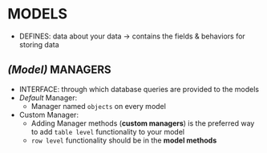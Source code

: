 # MODELS

- DEFINES: data about your data -> contains the fields & behaviors for storing data 

## _(Model)_ MANAGERS

- INTERFACE: through which database queries are provided to the models
- _Default_ Manager:
    - Manager named `objects` on every model
- Custom Manager:
    - Adding Manager methods (__custom managers__) is the preferred way to add `table level` functionality to your model
    - `row level` functionality should be in the __model methods__
      ️
